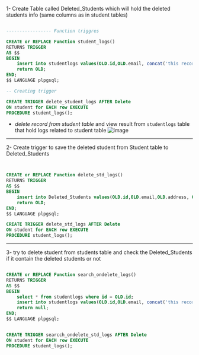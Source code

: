 1- Create Table called Deleted_Students which will hold the deleted students info (same columns as in student tables)

```SQL

----------------- Function triggres

CREATE or REPLACE Function student_logs()
RETURNS TRIGGER 
AS $$
BEGIN
    insert into studentlogs values(OLD.id,OLD.email, concat('this record was found at',now()));
    return OLD; 
END;
$$ LANGUAGE plpgsql;

-- Creating trigger

CREATE TRIGGER delete_student_logs AFTER Delete
ON student for EACH row EXECUTE
PROCEDURE student_logs();
```

- _delete record from student table_ and view result from `studentlogs` table that hold logs related to student table
![image](https://user-images.githubusercontent.com/52299389/218282636-28593bf6-3335-47d4-b619-54ac9e8fbd83.png)

---

2- Create trigger to save the deleted student from Student table to
Deleted_Students

```sql


CREATE or REPLACE Function delete_std_logs()
RETURNS TRIGGER 
AS $$
BEGIN
    insert into Deleted_Students values(OLD.id,OLD.email,OLD.address, OLD.Track_id);
    return OLD; 
END;
$$ LANGUAGE plpgsql;

CREATE TRIGGER delete_std_logs AFTER Delete
ON student for EACH row EXECUTE
PROCEDURE student_logs();
```

--- 

3- try to delete student from students table and check the
Deleted_Students if it contain the deleted students or not

```sql

CREATE or REPLACE Function search_ondelete_logs()
RETURNS TRIGGER 
AS $$
BEGIN
    select * from studentlogs where id = OLD.id;
    insert into studentlogs values(OLD.id,OLD.email, concat('this record was found at',now()));
    return null; 
END;
$$ LANGUAGE plpgsql;


CREATE TRIGGER searcch_ondelete_std_logs AFTER Delete
ON student for EACH row EXECUTE
PROCEDURE student_logs();


```
